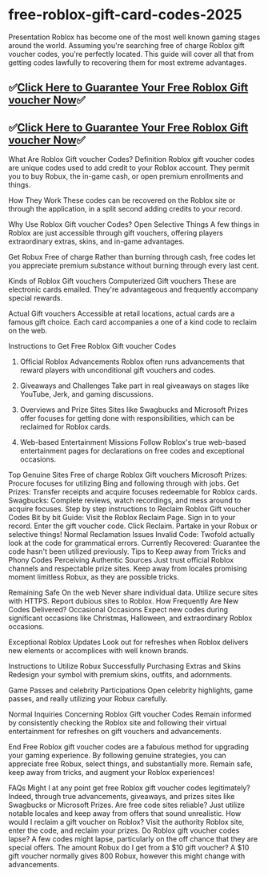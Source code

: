 # free-roblox-gift-card-codes-2025
Presentation
Roblox has become one of the most well known gaming stages around the world. Assuming you're searching free of charge Roblox gift voucher codes, you're perfectly located. This guide will cover all that from getting codes lawfully to recovering them for most extreme advantages.

## ✅[Click Here to Guarantee Your Free Roblox Gift voucher Now](https://unique.giftcardshopzone.com/robloxgiftcard/roblsidkh-klasf-ej-sdfkief.html)✅

## ✅[Click Here to Guarantee Your Free Roblox Gift voucher Now](https://unique.giftcardshopzone.com/robloxgiftcard/roblsidkh-klasf-ej-sdfkief.html)✅

What Are Roblox Gift voucher Codes?
Definition
Roblox gift voucher codes are unique codes used to add credit to your Roblox account. They permit you to buy Robux, the in-game cash, or open premium enrollments and things.

How They Work
These codes can be recovered on the Roblox site or through the application, in a split second adding credits to your record.

Why Use Roblox Gift voucher Codes?
Open Selective Things
A few things in Roblox are just accessible through gift vouchers, offering players extraordinary extras, skins, and in-game advantages.

Get Robux Free of charge
Rather than burning through cash, free codes let you appreciate premium substance without burning through every last cent.

Kinds of Roblox Gift vouchers
Computerized Gift vouchers
These are electronic cards emailed. They're advantageous and frequently accompany special rewards.

Actual Gift vouchers
Accessible at retail locations, actual cards are a famous gift choice. Each card accompanies a one of a kind code to reclaim on the web.

Instructions to Get Free Roblox Gift voucher Codes
1. Official Roblox Advancements
Roblox often runs advancements that reward players with unconditional gift vouchers and codes.

2. Giveaways and Challenges
Take part in real giveaways on stages like YouTube, Jerk, and gaming discussions.

3. Overviews and Prize Sites
Sites like Swagbucks and Microsoft Prizes offer focuses for getting done with responsibilities, which can be reclaimed for Roblox cards.

4. Web-based Entertainment Missions
Follow Roblox's true web-based entertainment pages for declarations on free codes and exceptional occasions.

Top Genuine Sites Free of charge Roblox Gift vouchers
Microsoft Prizes: Procure focuses for utilizing Bing and following through with jobs.
Get Prizes: Transfer receipts and acquire focuses redeemable for Roblox cards.
Swagbucks: Complete reviews, watch recordings, and mess around to acquire focuses.
Step by step instructions to Reclaim Roblox Gift voucher Codes
Bit by bit Guide:
Visit the Roblox Reclaim Page.
Sign in to your record.
Enter the gift voucher code.
Click Reclaim.
Partake in your Robux or selective things!
Normal Reclamation Issues
Invalid Code: Twofold actually look at the code for grammatical errors.
Currently Recovered: Guarantee the code hasn't been utilized previously.
Tips to Keep away from Tricks and Phony Codes
Perceiving Authentic Sources
Just trust official Roblox channels and respectable prize sites. Keep away from locales promising moment limitless Robux, as they are possible tricks.

Remaining Safe On the web
Never share individual data.
Utilize secure sites with HTTPS.
Report dubious sites to Roblox.
How Frequently Are New Codes Delivered?
Occasional Occasions
Expect new codes during significant occasions like Christmas, Halloween, and extraordinary Roblox occasions.

Exceptional Roblox Updates
Look out for refreshes when Roblox delivers new elements or accomplices with well known brands.

Instructions to Utilize Robux Successfully
Purchasing Extras and Skins
Redesign your symbol with premium skins, outfits, and adornments.

Game Passes and celebrity Participations
Open celebrity highlights, game passes, and really utilizing your Robux carefully.

Normal Inquiries Concerning Roblox Gift voucher Codes
Remain informed by consistently checking the Roblox site and following their virtual entertainment for refreshes on gift vouchers and advancements.

End
Free Roblox gift voucher codes are a fabulous method for upgrading your gaming experience. By following genuine strategies, you can appreciate free Robux, select things, and substantially more. Remain safe, keep away from tricks, and augment your Roblox experiences!

FAQs
Might I at any point get free Roblox gift voucher codes legitimately?
Indeed, through true advancements, giveaways, and prizes sites like Swagbucks or Microsoft Prizes.
Are free code sites reliable?
Just utilize notable locales and keep away from offers that sound unrealistic.
How would I reclaim a gift voucher on Roblox?
Visit the authority Roblox site, enter the code, and reclaim your prizes.
Do Roblox gift voucher codes lapse?
A few codes might lapse, particularly on the off chance that they are special offers.
The amount Robux do I get from a $10 gift voucher?
A $10 gift voucher normally gives 800 Robux, however this might change with advancements.
